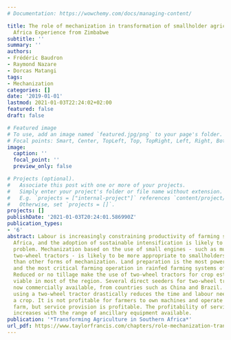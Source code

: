```yaml
---
# Documentation: https://wowchemy.com/docs/managing-content/

title: The role of mechanization in transformation of smallholder agriculture in Southern
  Africa Experience from Zimbabwe
subtitle: ''
summary: ''
authors:
- Frédéric Baudron
- Raymond Nazare
- Dorcas Matangi
tags:
- Mechanization
categories: []
date: '2019-01-01'
lastmod: 2021-01-03T22:24:02+02:00
featured: false
draft: false

# Featured image
# To use, add an image named `featured.jpg/png` to your page's folder.
# Focal points: Smart, Center, TopLeft, Top, TopRight, Left, Right, BottomLeft, Bottom, BottomRight.
image:
  caption: ''
  focal_point: ''
  preview_only: false

# Projects (optional).
#   Associate this post with one or more of your projects.
#   Simply enter your project's folder or file name without extension.
#   E.g. `projects = ["internal-project"]` references `content/project/deep-learning/index.md`.
#   Otherwise, set `projects = []`.
projects: []
publishDate: '2021-01-03T20:24:01.586990Z'
publication_types:
- '6'
abstract: Labour is increasingly constraining productivity of farming systems in Southern
  Africa, and the adoption of sustainable intensification is likely to compound the
  problem. Mechanization based on the use of small engines - such as multipurpose
  two-wheel tractors - is likely to be more appropriate to smallholders in the region
  than other forms of mechanization. Land preparation is the most power-intensive
  and the most critical farming operation in rainfed farming systems of Southern Africa.
  Reduced or no tillage make the use of two-wheel tractors for crop establishment
  viable in most of the region. Several direct seeders for two-wheel tractors are
  now commercially available, from countries such as China and Brazil. Direct seeding
  using a two-wheel tractor drastically reduces the time and labour needed to establish
  a crop. It is not profitable for farmers to own machines and operate only on their
  farm, but service provision is profitable. The profitability of service provision
  increases with the range of ancillary equipment available.
publication: '*Transforming Agriculture in Southern Africa*'
url_pdf: https://www.taylorfrancis.com/chapters/role-mechanization-transformation-smallholder-agriculture-southern-africa-fr%C3%A9d%C3%A9ric-baudron-raymond-nazare-dorcas-matangi/e/10.4324/9780429401701-21?context=ubx&refId=acd3be30-7ff3-4b39-aab2-aa3c45a2b786
---
```

